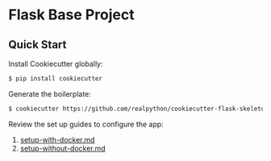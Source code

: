 # Flask Base Project

## Quick Start

Install Cookiecutter globally:

```sh
$ pip install cookiecutter
```

Generate the boilerplate:

```sh
$ cookiecutter https://github.com/realpython/cookiecutter-flask-skeleton.git
```

Review the set up guides to configure the app:

1. [setup-with-docker.md](setup-with-docker.md)
1. [setup-without-docker.md](setup-without-docker.md)
